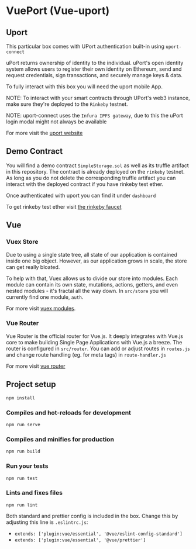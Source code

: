 # VuePort (Vue-uport)

## Uport 
This particular box comes with UPort authentication built-in using `uport-connect` 

uPort returns ownership of identity to the individual. uPort's open identity system allows users to register their own identity on Ethereum, send and request credentials, sign transactions, and securely manage keys & data.

To fully interact with this box you will need the uport mobile App.

NOTE: To interact with your smart contracts through UPort's web3 instance, make sure they're deployed to the `Rinkeby` testnet.

NOTE: uport-connect uses the `Infura IPFS gateway`, due to this the uPort login modal might not always be available

For more visit the [uport website](https://www.uport.me/)

## Demo Contract 

You will find a demo contract `SimpleStorage.sol` as well as its truffle artifact in this repository. The contract is already deployed on the `rinkeby` testnet. As long as you do not delete the corresponding truffle artifact you can interact with the deployed contract if you have rinkeby test ether. 

Once authenticated with uport you can find it under `dashboard`

To get rinkeby test ether visit [the rinkeby faucet](https://faucet.rinkeby.io/)

## Vue

### Vuex Store 

Due to using a single state tree, all state of our application is contained inside one big object. However, as our application grows in scale, the store can get really bloated.

To help with that, Vuex allows us to divide our store into modules. Each module can contain its own state, mutations, actions, getters, and even nested modules - it's fractal all the way down. In `src/store` you will currently find one module, `auth`.

For more visit [vuex modules](https://vuex.vuejs.org/guide/modules.html).

### Vue Router 

Vue Router is the official router for Vue.js. It deeply integrates with Vue.js core to make building Single Page Applications with Vue.js a breeze. 
The router is configured in `src/router`. You can add or adjust routes in `routes.js` and change route handling (eg. for meta tags) in `route-handler.js`

For more visit [vue router](https://router.vuejs.org/)

## Project setup
```
npm install
```

### Compiles and hot-reloads for development
```
npm run serve
```

### Compiles and minifies for production
```
npm run build
```

### Run your tests
```
npm run test
```

### Lints and fixes files
```
npm run lint
```
Both standard and prettier config is included in the box. 
Change this by adjusting this line is `.eslintrc.js`: 
 *  `extends: ['plugin:vue/essential', '@vue/eslint-config-standard']`
 *  `extends: ['plugin:vue/essential', '@vue/prettier']`
